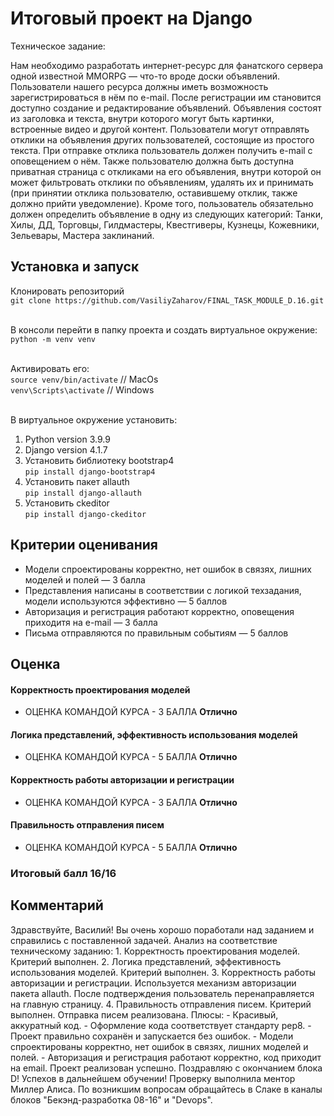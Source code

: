 # Итоговый проект на Django

Техническое задание: 

Нам необходимо разработать интернет-ресурс для фанатского сервера одной известной MMORPG — что-то вроде доски объявлений. Пользователи нашего ресурса должны иметь возможность зарегистрироваться в нём по e-mail. После регистрации им становится доступно создание и редактирование объявлений. Объявления состоят из заголовка и текста, внутри которого могут быть картинки, встроенные видео и другой контент. Пользователи могут отправлять отклики на объявления других пользователей, состоящие из простого текста. При отправке отклика пользователь должен получить e-mail с оповещением о нём. Также пользователю должна быть доступна приватная страница с откликами на его объявления, внутри которой он может фильтровать отклики по объявлениям, удалять их и принимать (при принятии отклика пользователю, оставившему отклик, также должно прийти уведомление). Кроме того, пользователь обязательно должен определить объявление в одну из следующих категорий: Танки, Хилы, ДД, Торговцы, Гилдмастеры, Квестгиверы, Кузнецы, Кожевники, Зельевары, Мастера заклинаний.


## Установка и запуск
Клонировать репозиторий<br>
`git clone https://github.com/VasiliyZaharov/FINAL_TASK_MODULE_D.16.git`<br><br>

В консоли перейти в папку проекта и создать виртуальное окружение:<br> 
`python -m venv venv` <br><br>

Активировать его:  
`source venv/bin/activate` // MacOs  
`venv\Scripts\activate` // Windows  <br><br>

В виртуальное окружение установить:  
1. Python version 3.9.9  
2. Django version 4.1.7  
3. Установить библиотеку bootstrap4  
`pip install django-bootstrap4`  
4. Установить пакет allauth  
`pip install django-allauth`  
5. Установить ckeditor  
`pip install django-ckeditor`


## Критерии оценивания

<ul>
<li>Модели спроектированы корректно, нет ошибок в связях, лишних моделей и полей — 3 балла</li>
<li>Представления написаны в соответствии с логикой техзадания, модели используются эффективно — 5 баллов</li>
<li>Авторизация и регистрация работают корректно, оповещения приходитя на e-mail — 3 балла</li>
<li>Письма отправляются по правильным событиям — 5 баллов</li>
</ul>


## Оценка

<h4>Корректность проектирования моделей</h4>
<ul>
<li>ОЦЕНКА КОМАНДОЙ КУРСА - 3 БАЛЛА <strong>Отлично</strong> </li>
</ul>

<h4>Логика представлений, эффективность использования моделей</h4>
<ul>
<li>ОЦЕНКА КОМАНДОЙ КУРСА - 5 БАЛЛА <strong>Отлично</strong> </li>
</ul>

<h4>Корректность работы авторизации и регистрации</h4>
<ul>
<li>ОЦЕНКА КОМАНДОЙ КУРСА - 3 БАЛЛА <strong>Отлично</strong> </li>
</ul>

<h4>Правильность отправления писем</h4>
<ul>
<li>ОЦЕНКА КОМАНДОЙ КУРСА - 5 БАЛЛА <strong>Отлично</strong> </li>
</ul>

<h3>Итоговый балл 16/16</h3>

## Комментарий


Здравствуйте, Василий! Вы очень хорошо поработали над заданием и справились с поставленной задачей. Анализ на соответствие техническому заданию: 1. Корректность проектирования моделей. Критерий выполнен. 2. Логика представлений, эффективность использования моделей. Критерий выполнен. 3. Корректность работы авторизации и регистрации. Используется механизм авторизации пакета allauth. После подтверждения пользователь перенаправляется на главную страницу. 4. Правильность отправления писем. Критерий выполнен. Отправка писем реализована. Плюсы: - Красивый, аккуратный код. - Оформление кода соответствует стандарту pep8. - Проект правильно сохранён и запускается без ошибок. - Модели спроектированы корректно, нет ошибок в связях, лишних моделей и полей. - Авторизация и регистрация работают корректно, код приходит на email. Проект реализован успешно. Поздравляю с окончанием блока D! Успехов в дальнейшем обучении! Проверку выполнила ментор Миллер Алиса. По возникшим вопросам обращайтесь в Слаке в каналы блоков "Бекэнд-разработка 08-16" и "Devops".
